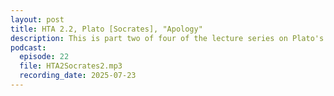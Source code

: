 ```yaml
---
layout: post
title: HTA 2.2, Plato [Socrates], "Apology"
description: This is part two of four of the lecture series on Plato's "Apology," a faithful rendition of Socrates' aretaic voice at his death trial.
podcast:
  episode: 22
  file: HTA2Socrates2.mp3
  recording_date: 2025-07-23
---
```

